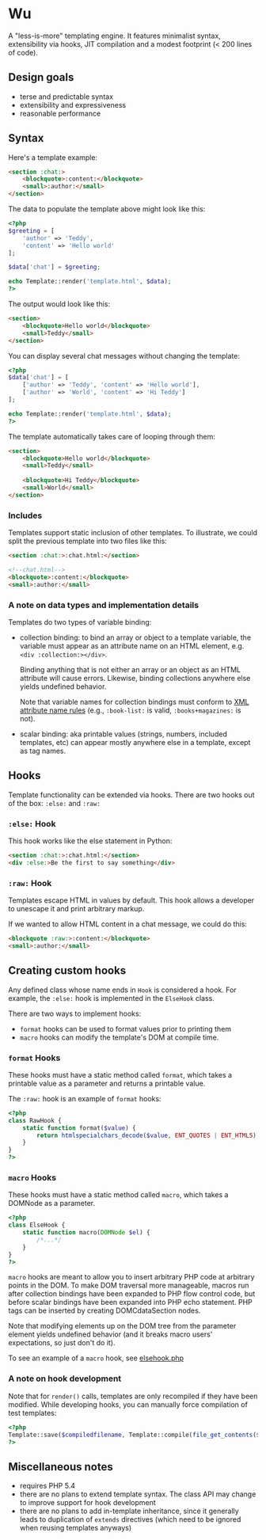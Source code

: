 # Wu

A "less-is-more" templating engine. It features minimalist syntax, extensibility via hooks, JIT compilation and a modest footprint (< 200 lines of code).



## Design goals

- terse and predictable syntax
- extensibility and expressiveness
- reasonable performance



## Syntax

Here's a template example:

```html
<section :chat:>
	<blockquote>:content:</blockquote>
	<small>:author:</small>
</section>
```

The data to populate the template above might look like this:

```php
<?php
$greeting = [
	'author' => 'Teddy',
	'content' => 'Hello world'
];

$data['chat'] = $greeting;

echo Template::render('template.html', $data);
?>
```

The output would look like this:

```html
<section>
	<blockquote>Hello world</blockquote>
	<small>Teddy</small>
</section>
```

You can display several chat messages without changing the template:

```php
<?php
$data['chat'] = [
	['author' => 'Teddy', 'content' => 'Hello world'],
	['author' => 'World', 'content' => 'Hi Teddy']
];

echo Template::render('template.html', $data);
?>
```
	
The template automatically takes care of looping through them:

```html	
<section>
	<blockquote>Hello world</blockquote>
	<small>Teddy</small>
	
	<blockquote>Hi Teddy</blockquote>
	<small>World</small>
</section>
```

### Includes

Templates support static inclusion of other templates. To illustrate, we could split the previous template into two files like this:

```html
<section :chat:>:chat.html:</section>

<!--chat.html-->
<blockquote>:content:</blockquote>
<small>:author:</small>
```

### A note on data types and implementation details

Templates do two types of variable binding: 

- collection binding: to bind an array or object to a template variable, the variable must appear as an attribute name on an HTML element, e.g. `<div :collection:></div>`.
  
  Binding anything that is not either an array or an object as an HTML attribute will cause errors. Likewise, binding collections anywhere else yields undefined behavior.
  
  Note that variable names for collection bindings must conform to [XML attribute name rules](http://razzed.com/2009/01/30/valid-characters-in-attribute-names-in-htmlxml/) (e.g., `:book-list:` is valid, `:books+magazines:` is not).
  
- scalar binding: aka printable values (strings, numbers, included templates, etc) can appear mostly anywhere else in a template, except as tag names.



## Hooks

Template functionality can be extended via hooks. There are two hooks out of the box: `:else:` and `:raw:`

### `:else:` Hook

This hook works like the else statement in Python:

```html
<section :chat:>:chat.html:</section>
<div :else:>Be the first to say something</div>
```

### `:raw:` Hook

Templates escape HTML in values by default. This hook allows a developer to unescape it and print arbitrary markup.

If we wanted to allow HTML content in a chat message, we could do this:

```html
<blockquote :raw:>:content:</blockquote>
<small>:author:</small>
```



## Creating custom hooks

Any defined class whose name ends in `Hook` is considered a hook. For example, the `:else:` hook is implemented in the `ElseHook` class.

There are two ways to implement hooks:

- `format` hooks can be used to format values prior to printing them
- `macro` hooks can modify the template's DOM at compile time.

### `format` Hooks

These hooks must have a static method called `format`, which takes a printable value as a parameter and returns a printable value.

The `:raw:` hook is an example of `format` hooks:

```php
<?php
class RawHook {
	static function format($value) {
		return htmlspecialchars_decode($value, ENT_QUOTES | ENT_HTML5);
	}
}
?>
```

### `macro` Hooks

These hooks must have a static method called `macro`, which takes a DOMNode as a parameter.

```php
<?php
class ElseHook {
	static function macro(DOMNode $el) {
		/*...*/
	}
}
?>
```

`macro` hooks are meant to allow you to insert arbitrary PHP code at arbitrary points in the DOM. To make DOM traversal more manageable, macros run after collection bindings have been expanded to PHP flow control code, but before scalar bindings have been expanded into PHP echo statement. PHP tags can be inserted by creating DOMCdataSection nodes.

Note that modifying elements up on the DOM tree from the parameter element yields undefined behavior (and it breaks macro users' expectations, so just don't do it).

To see an example of a `macro` hook, see [elsehook.php](https://github.com/lhorie/wu-template/blob/master/elsehook.php)

### A note on hook development

Note that for `render()` calls, templates are only recompiled if they have been modified. While developing hooks, you can manually force compilation of test templates:

```php
<?php
Template::save($compiledfilename, Template::compile(file_get_contents($filename)));
?>
```



## Miscellaneous notes

- requires PHP 5.4
- there are no plans to extend template syntax. The class API may change to improve support for hook development
- there are no plans to add in-template inheritance, since it generally leads to duplication of `extends` directives (which need to be ignored when reusing templates anyways)

